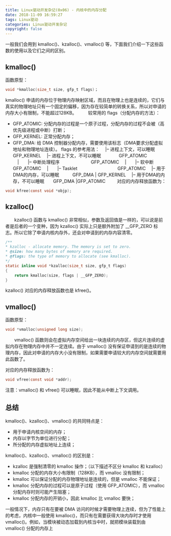 ```yaml
---
title: Linux驱动开发杂记(0x06) - 内核中的内存分配
date: 2018-11-09 16:59:27
tags: Linux驱动
categories: Linux驱动开发杂记
copyright: false
---
```


﻿一般我们会用到 kmalloc()、kzalloc()、vmalloc() 等，下面我们介绍一下这些函数的使用以及它们之间的区别。

## kmalloc()
函数原型：
```c
void *kmalloc(size_t size, gfp_t flags)；
```
kmalloc() 申请的内存位于物理内存映射区域，而且在物理上也是连续的，它们与真实的物理地址只有一个固定的偏移，因为存在较简单的转换关系，所以对申请的内存大小有限制，不能超过128KB。 　　 
较常用的 flags（分配内存的方法）：
+ GFP_ATOMIC: 分配内存的过程是一个原子过程，分配内存的过程不会被（高优先级进程或中断）打断；
+ GFP_KERNEL: 正常分配内存；
+ GFP_DMA: 给 DMA 控制器分配内存，需要使用该标志（DMA要求分配虚拟地址和物理地址连续）。
flags 的参考用法： 
　|– 进程上下文，可以睡眠　　　　　GFP_KERNEL 
　|– 进程上下文，不可以睡眠　　　　GFP_ATOMIC 
　|　　|– 中断处理程序　　　　　　　GFP_ATOMIC 
　|　　|– 软中断　　　　　　　　　　GFP_ATOMIC 
　|　　|– Tasklet　　　　　　　　　GFP_ATOMIC 
　|– 用于DMA的内存，可以睡眠　　　GFP_DMA | GFP_KERNEL 
　|– 用于DMA的内存，不可以睡眠　　GFP_DMA |GFP_ATOMIC 
　　 
对应的内存释放函数为：
```c
void kfree(const void *objp);
```
## kzalloc()
　　kzalloc() 函数与 kmalloc() 非常相似，参数及返回值是一样的，可以说是前者是后者的一个变种，因为 kzalloc() 实际上只是额外附加了 __GFP_ZERO 标志。所以它除了申请内核内存外，还会对申请到的内存内容清零。
```c
/** 
* kzalloc - allocate memory. The memory is set to zero. 
* @size: how many bytes of memory are required. 
* @flags: the type of memory to allocate (see kmalloc). 
*/
static inline void *kzalloc(size_t size, gfp_t flags)
{    
	return kmalloc(size, flags | __GFP_ZERO);
}
```
kzalloc() 对应的内存释放函数也是 kfree()。

## vmalloc()
函数原型：
```c
void *vmalloc(unsigned long size);
```
　　vmalloc() 函数则会在虚拟内存空间给出一块连续的内存区，但这片连续的虚拟内存在物理内存中并不一定连续。由于 vmalloc() 没有保证申请到的是连续的物理内存，因此对申请的内存大小没有限制，如果需要申请较大的内存空间就需要用此函数了。

对应的内存释放函数为：
```c
void vfree(const void *addr);
```
注意：vmalloc() 和 vfree() 可以睡眠，因此不能从中断上下文调用。 

## 总结
kmalloc()、kzalloc()、vmalloc() 的共同特点是：
+ 用于申请内核空间的内存；
+ 内存以字节为单位进行分配；
+ 所分配的内存虚拟地址上连续；

kmalloc()、kzalloc()、vmalloc() 的区别是：
+ kzalloc 是强制清零的 kmalloc 操作；（以下描述不区分 kmalloc 和 kzalloc）
+ kmalloc 分配的内存大小有限制（128KB），而 vmalloc 没有限制；
+ kmalloc 可以保证分配的内存物理地址是连续的，但是 vmalloc 不能保证；
+ kmalloc 分配内存的过程可以是原子过程（使用 GFP_ATOMIC），而 vmalloc 分配内存时则可能产生阻塞；
+ kmalloc 分配内存的开销小，因此 kmalloc 比 vmalloc 要快；

一般情况下，内存只有在要被 DMA 访问的时候才需要物理上连续，但为了性能上的考虑，内核中一般使用 kmalloc()，而只有在需要获得大块内存时才使用 vmalloc()。例如，当模块被动态加载到内核当中时，就把模块装载到由 vmalloc() 分配的内存上
